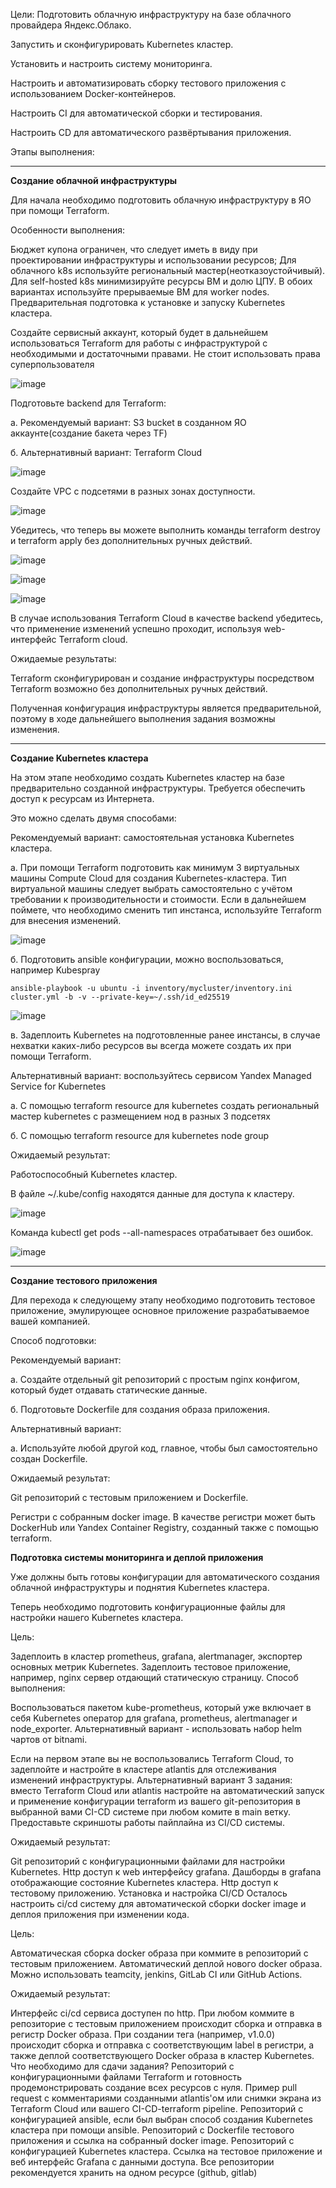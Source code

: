 Цели:
Подготовить облачную инфраструктуру на базе облачного провайдера Яндекс.Облако.

Запустить и сконфигурировать Kubernetes кластер.

Установить и настроить систему мониторинга.

Настроить и автоматизировать сборку тестового приложения с использованием Docker-контейнеров.

Настроить CI для автоматической сборки и тестирования.

Настроить CD для автоматического развёртывания приложения.

Этапы выполнения:

---

**Создание облачной инфраструктуры**

Для начала необходимо подготовить облачную инфраструктуру в ЯО при помощи Terraform.

Особенности выполнения:

Бюджет купона ограничен, что следует иметь в виду при проектировании инфраструктуры и использовании ресурсов; Для облачного k8s используйте региональный мастер(неотказоустойчивый). Для self-hosted k8s минимизируйте ресурсы ВМ и долю ЦПУ. В обоих вариантах используйте прерываемые ВМ для worker nodes.
Предварительная подготовка к установке и запуску Kubernetes кластера.

Создайте сервисный аккаунт, который будет в дальнейшем использоваться Terraform для работы с инфраструктурой с необходимыми и достаточными правами. Не стоит использовать права суперпользователя


![image](https://github.com/user-attachments/assets/c828794b-242f-4cd6-a055-bb5f5dd200fc)


Подготовьте backend для Terraform:

а. Рекомендуемый вариант: S3 bucket в созданном ЯО аккаунте(создание бакета через TF) 

б. Альтернативный вариант: Terraform Cloud

![image](https://github.com/user-attachments/assets/c7f6ca61-6f45-42e2-bea2-70a68e472ee2)


Создайте VPC с подсетями в разных зонах доступности.

![image](https://github.com/user-attachments/assets/95b12a06-9a76-43b0-bff7-b4f874d87912)


Убедитесь, что теперь вы можете выполнить команды terraform destroy и terraform apply без дополнительных ручных действий.

![image](https://github.com/user-attachments/assets/8f3d19f1-f0a7-4d0b-953b-2d64e4c8ad95)

![image](https://github.com/user-attachments/assets/85804ec8-da22-4fff-a9b5-86adf6e07788)

![image](https://github.com/user-attachments/assets/d7656ac8-8aff-4739-ab25-656e1009dfc0)


В случае использования Terraform Cloud в качестве backend убедитесь, что применение изменений успешно проходит, используя web-интерфейс Terraform cloud.

Ожидаемые результаты:

Terraform сконфигурирован и создание инфраструктуры посредством Terraform возможно без дополнительных ручных действий.

Полученная конфигурация инфраструктуры является предварительной, поэтому в ходе дальнейшего выполнения задания возможны изменения.

---

**Создание Kubernetes кластера**

На этом этапе необходимо создать Kubernetes кластер на базе предварительно созданной инфраструктуры. Требуется обеспечить доступ к ресурсам из Интернета.

Это можно сделать двумя способами:

Рекомендуемый вариант: самостоятельная установка Kubernetes кластера.

а. При помощи Terraform подготовить как минимум 3 виртуальных машины Compute Cloud для создания Kubernetes-кластера. Тип виртуальной машины следует выбрать самостоятельно с учётом требовании к производительности и стоимости. Если в дальнейшем поймете, что необходимо сменить тип инстанса, используйте Terraform для внесения изменений.

![image](https://github.com/user-attachments/assets/a72d6ca5-6885-4cbd-a191-171218b856f3)



б. Подготовить ansible конфигурации, можно воспользоваться, например Kubespray

```ansible-playbook -u ubuntu -i inventory/mycluster/inventory.ini cluster.yml -b -v --private-key=~/.ssh/id_ed25519```

![image](https://github.com/user-attachments/assets/bd9f78f1-20b5-4d8c-ab92-48de9c943988)


в. Задеплоить Kubernetes на подготовленные ранее инстансы, в случае нехватки каких-либо ресурсов вы всегда можете создать их при помощи Terraform.

Альтернативный вариант: воспользуйтесь сервисом Yandex Managed Service for Kubernetes

а. С помощью terraform resource для kubernetes создать региональный мастер kubernetes с размещением нод в разных 3 подсетях

б. С помощью terraform resource для kubernetes node group

Ожидаемый результат:

Работоспособный Kubernetes кластер.

В файле ~/.kube/config находятся данные для доступа к кластеру.

![image](https://github.com/user-attachments/assets/75001a4c-5642-4707-be0c-70c3b483a8c9)


Команда kubectl get pods --all-namespaces отрабатывает без ошибок.

![image](https://github.com/user-attachments/assets/8a861830-c4a3-4541-8222-9bab45c4ed80)

---

**Создание тестового приложения**

Для перехода к следующему этапу необходимо подготовить тестовое приложение, эмулирующее основное приложение разрабатываемое вашей компанией.

Способ подготовки:

Рекомендуемый вариант:

а. Создайте отдельный git репозиторий с простым nginx конфигом, который будет отдавать статические данные.

б. Подготовьте Dockerfile для создания образа приложения.

Альтернативный вариант:

а. Используйте любой другой код, главное, чтобы был самостоятельно создан Dockerfile.

Ожидаемый результат:

Git репозиторий с тестовым приложением и Dockerfile.

Регистри с собранным docker image. В качестве регистри может быть DockerHub или Yandex Container Registry, созданный также с помощью terraform.

**Подготовка cистемы мониторинга и деплой приложения**

Уже должны быть готовы конфигурации для автоматического создания облачной инфраструктуры и поднятия Kubernetes кластера.

Теперь необходимо подготовить конфигурационные файлы для настройки нашего Kubernetes кластера.

Цель:

Задеплоить в кластер prometheus, grafana, alertmanager, экспортер основных метрик Kubernetes.
Задеплоить тестовое приложение, например, nginx сервер отдающий статическую страницу.
Способ выполнения:

Воспользоваться пакетом kube-prometheus, который уже включает в себя Kubernetes оператор для grafana, prometheus, alertmanager и node_exporter. Альтернативный вариант - использовать набор helm чартов от bitnami.

Если на первом этапе вы не воспользовались Terraform Cloud, то задеплойте и настройте в кластере atlantis для отслеживания изменений инфраструктуры. Альтернативный вариант 3 задания: вместо Terraform Cloud или atlantis настройте на автоматический запуск и применение конфигурации terraform из вашего git-репозитория в выбранной вами CI-CD системе при любом комите в main ветку. Предоставьте скриншоты работы пайплайна из CI/CD системы.

Ожидаемый результат:

Git репозиторий с конфигурационными файлами для настройки Kubernetes.
Http доступ к web интерфейсу grafana.
Дашборды в grafana отображающие состояние Kubernetes кластера.
Http доступ к тестовому приложению.
Установка и настройка CI/CD
Осталось настроить ci/cd систему для автоматической сборки docker image и деплоя приложения при изменении кода.

Цель:

Автоматическая сборка docker образа при коммите в репозиторий с тестовым приложением.
Автоматический деплой нового docker образа.
Можно использовать teamcity, jenkins, GitLab CI или GitHub Actions.

Ожидаемый результат:

Интерфейс ci/cd сервиса доступен по http.
При любом коммите в репозиторие с тестовым приложением происходит сборка и отправка в регистр Docker образа.
При создании тега (например, v1.0.0) происходит сборка и отправка с соответствующим label в регистри, а также деплой соответствующего Docker образа в кластер Kubernetes.
Что необходимо для сдачи задания?
Репозиторий с конфигурационными файлами Terraform и готовность продемонстрировать создание всех ресурсов с нуля.
Пример pull request с комментариями созданными atlantis'ом или снимки экрана из Terraform Cloud или вашего CI-CD-terraform pipeline.
Репозиторий с конфигурацией ansible, если был выбран способ создания Kubernetes кластера при помощи ansible.
Репозиторий с Dockerfile тестового приложения и ссылка на собранный docker image.
Репозиторий с конфигурацией Kubernetes кластера.
Ссылка на тестовое приложение и веб интерфейс Grafana с данными доступа.
Все репозитории рекомендуется хранить на одном ресурсе (github, gitlab)
